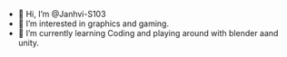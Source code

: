 - 👋 Hi, I’m @Janhvi-S103
- 👀 I’m interested in graphics and gaming.
- 🌱 I’m currently learning Coding and playing around with blender aand unity.



<!---
Janhvi-S103/Janhvi-S103 is a ✨ special ✨ repository because its `README.md` (this file) appears on your GitHub profile.
You can click the Preview link to take a look at your changes.
--->

